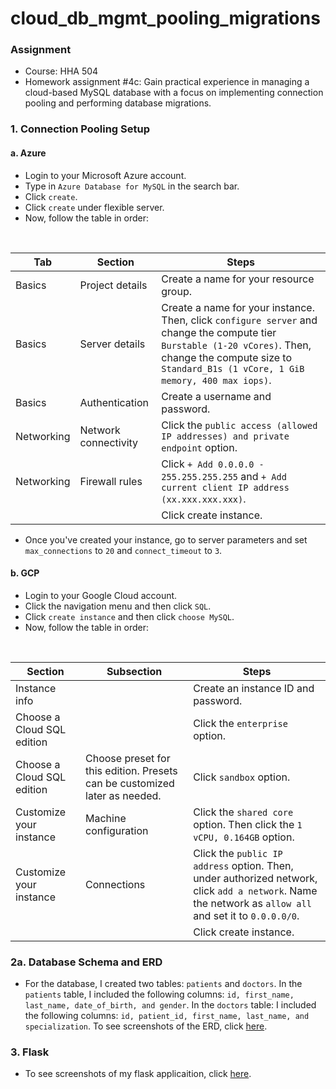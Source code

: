 # cloud_db_mgmt_pooling_migrations

### Assignment
- Course: HHA 504
- Homework assignment #4c: Gain practical experience in managing a cloud-based MySQL database with a focus on implementing connection pooling and performing database migrations.

### 1. Connection Pooling Setup
#### a. Azure
- Login to your Microsoft Azure account.
- Type in `Azure Database for MySQL` in the search bar.
- Click `create`.
- Click `create` under flexible server.
- Now, follow the table in order:
<br>

  | Tab | Section | Steps |
  | --- | --- | --- |
  | Basics | Project details | Create a name for your resource group. |
  | Basics | Server details | Create a name for your instance. Then, click `configure server` and change the compute tier `Burstable (1-20 vCores)`. Then, change the compute size to `Standard_B1s (1 vCore, 1 GiB memory, 400 max iops)`.|
  | Basics | Authentication | Create a username and password. |
  | Networking | Network connectivity | Click the `public access (allowed IP addresses) and private endpoint` option. |
  | Networking | Firewall rules | Click `+ Add 0.0.0.0 - 255.255.255.255` and `+ Add current client IP address (xx.xxx.xxx.xxx)`. |
  | | | Click create instance. |

- Once you've created your instance, go to server parameters and set `max_connections` to `20` and `connect_timeout` to `3`.

#### b. GCP
- Login to your Google Cloud account.
- Click the navigation menu and then click `SQL`.
- Click `create instance` and then click `choose MySQL`.
- Now, follow the table in order:
<br>

  | Section | Subsection | Steps |
  | --- | --- | --- |
  | Instance info | | Create an instance ID and password. |
  | Choose a Cloud SQL edition | | Click the `enterprise` option. |
  | Choose a Cloud SQL edition | Choose preset for this edition. Presets can be customized later as needed. | Click `sandbox` option. |
  | Customize your instance | Machine configuration | Click the `shared core` option. Then click the `1 vCPU, 0.164GB` option. |
  | Customize your instance | Connections | Click the `public IP address` option. Then, under authorized network, click `add a network`. Name the network as `allow all` and set it to `0.0.0.0/0`. |
  | | | Click create instance. |

### 2a. Database Schema and ERD
- For the database, I created two tables: `patients` and `doctors`. In the `patients` table, I included the following columns: `id, first_name, last_name, date_of_birth, and gender`. In the `doctors` table: I included the following columns: `id, patient_id, first_name, last_name, and specialization`. To see screenshots of the ERD, click [here](https://github.com/Beczheng/cloud_db_mgmt_pooling_migrations/tree/main/screenshots).

### 3. Flask
- To see screenshots of my flask applicaition, click [here](https://github.com/Beczheng/cloud_db_mgmt_pooling_migrations/tree/main/screenshots).
